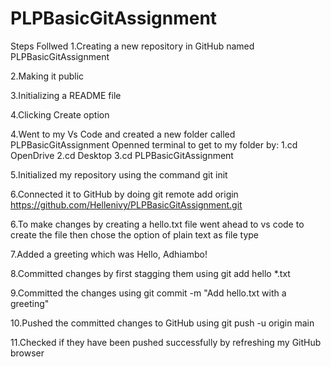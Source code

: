 # PLPBasicGitAssignment
   Steps Follwed 
1.Creating a new repository in GitHub named PLPBasicGitAssignment

2.Making it public

3.Initializing a README file

4.Clicking Create option

4.Went to my Vs Code and created a new folder called PLPBasicGitAssignment
     Openned terminal to get to my folder by:
      1.cd OpenDrive
      2.cd Desktop
      3.cd PLPBasicGitAssignment
      
5.Initialized my repository using the command  git init

6.Connected it to GitHub by doing git remote add origin https://github.com/Hellenivy/PLPBasicGitAssignment.git

6.To make changes by creating a hello.txt file went ahead to vs code to create the file then chose the option of plain text as file type

7.Added a greeting which was Hello, Adhiambo!

8.Committed changes by first stagging them using git add hello *.txt 

9.Committed the changes  using git commit -m "Add hello.txt with a greeting"

10.Pushed the committed changes  to GitHub using git push -u origin main

11.Checked if they have been pushed successfully by refreshing my GitHub browser
